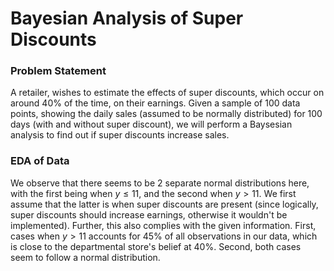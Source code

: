 # Bayesian Analysis of Super Discounts

### Problem Statement
A retailer, wishes to estimate the effects of super discounts, which occur on around 40% of the time, on their earnings. Given a sample of 100 data points, showing the daily sales (assumed to be normally distributed) for 100 days (with and without super discount), we will perform a Baysesian analysis to find out if super discounts increase sales.

### EDA of Data
We observe that there seems to be 2 separate normal distributions here, with the first being when
$y \leq 11$, and the second when $y > 11$. We first assume that the latter is when super discounts are present (since logically, super
discounts should increase earnings, otherwise it wouldn't be
implemented). Further, this also complies with the given information.
First, cases when$\ y > 11$ accounts for 45% of all observations in our
data, which is close to the departmental store's belief at 40%. Second,
both cases seem to follow a normal distribution.
